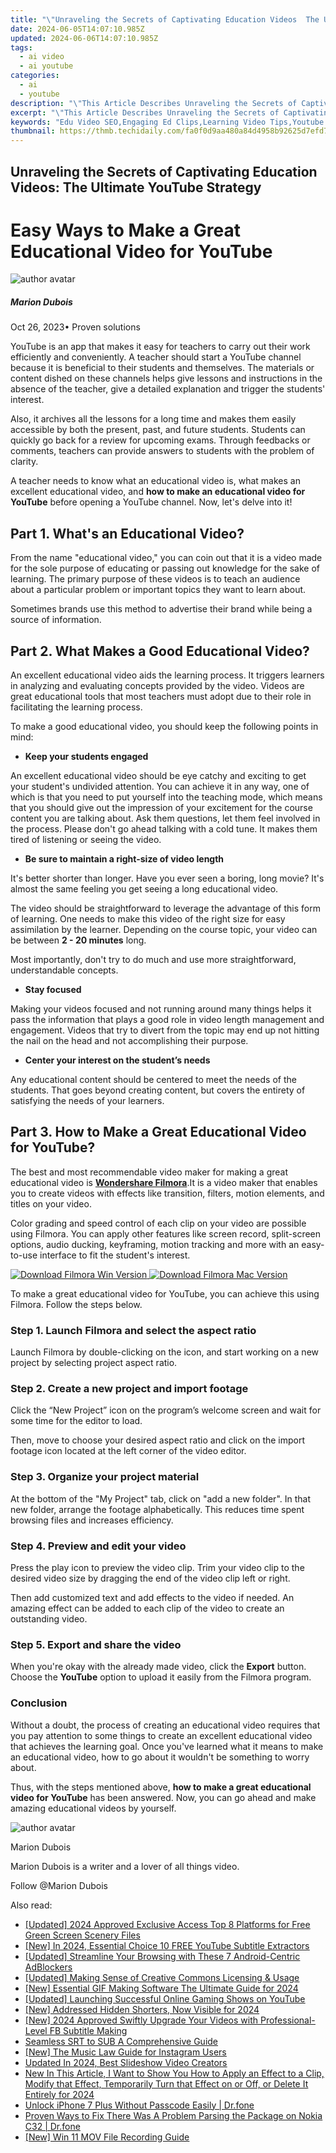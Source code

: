 ```yaml
---
title: "\"Unraveling the Secrets of Captivating Education Videos  The Ultimate YouTube Strategy for 2024\""
date: 2024-06-05T14:07:10.985Z
updated: 2024-06-06T14:07:10.985Z
tags:
  - ai video
  - ai youtube
categories:
  - ai
  - youtube
description: "\"This Article Describes Unraveling the Secrets of Captivating Education Videos: The Ultimate YouTube Strategy for 2024\""
excerpt: "\"This Article Describes Unraveling the Secrets of Captivating Education Videos: The Ultimate YouTube Strategy for 2024\""
keywords: "Edu Video SEO,Engaging Ed Clips,Learning Video Tips,Youtube Teaching Tricks,Captivating Class Videos,Ultimate Ed Content,YouTube Education Strategy"
thumbnail: https://thmb.techidaily.com/fa0f0d9aa480a84d4958b92625d7efd743147dd9e7afea427f137746eefc2011.png
---
```


## Unraveling the Secrets of Captivating Education Videos: The Ultimate YouTube Strategy

# Easy Ways to Make a Great Educational Video for YouTube

![author avatar](https://images.wondershare.fr/filmora/filmora/MarionDubois.jpg)

##### Marion Dubois

 Oct 26, 2023• Proven solutions

YouTube is an app that makes it easy for teachers to carry out their work efficiently and conveniently. A teacher should start a YouTube channel because it is beneficial to their students and themselves. The materials or content dished on these channels helps give lessons and instructions in the absence of the teacher, give a detailed explanation and trigger the students' interest.

Also, it archives all the lessons for a long time and makes them easily accessible by both the present, past, and future students. Students can quickly go back for a review for upcoming exams. Through feedbacks or comments, teachers can provide answers to students with the problem of clarity.

A teacher needs to know what an educational video is, what makes an excellent educational video, and **how to make an educational video for YouTube** before opening a YouTube channel. Now, let's delve into it!

## Part 1\. What's an Educational Video?

From the name "educational video," you can coin out that it is a video made for the sole purpose of educating or passing out knowledge for the sake of learning. The primary purpose of these videos is to teach an audience about a particular problem or important topics they want to learn about.

Sometimes brands use this method to advertise their brand while being a source of information.

## Part 2\. What Makes a Good Educational Video?

An excellent educational video aids the learning process. It triggers learners in analyzing and evaluating concepts provided by the video. Videos are great educational tools that most teachers must adopt due to their role in facilitating the learning process.

To make a good educational video, you should keep the following points in mind:

* **Keep your students engaged**

An excellent educational video should be eye catchy and exciting to get your student's undivided attention. You can achieve it in any way, one of which is that you need to put yourself into the teaching mode, which means that you should give out the impression of your excitement for the course content you are talking about. Ask them questions, let them feel involved in the process. Please don't go ahead talking with a cold tune. It makes them tired of listening or seeing the video.

* **Be sure to maintain a right-size of video length**

It's better shorter than longer. Have you ever seen a boring, long movie? It's almost the same feeling you get seeing a long educational video.

The video should be straightforward to leverage the advantage of this form of learning. One needs to make this video of the right size for easy assimilation by the learner. Depending on the course topic, your video can be between **2 - 20 minutes** long.

Most importantly, don't try to do much and use more straightforward, understandable concepts.

* **Stay focused**

Making your videos focused and not running around many things helps it pass the information that plays a good role in video length management and engagement. Videos that try to divert from the topic may end up not hitting the nail on the head and not accomplishing their purpose.

* **Center your interest on the student’s needs**

Any educational content should be centered to meet the needs of the students. That goes beyond creating content, but covers the entirety of satisfying the needs of your learners.

## Part 3\. How to Make a Great Educational Video for YouTube?

The best and most recommendable video maker for making a great educational video is [**Wondershare Filmora**](https://tools.techidaily.com/wondershare/filmora/download/).It is a video maker that enables you to create videos with effects like transition, filters, motion elements, and titles on your video.

Color grading and speed control of each clip on your video are possible using Filmora. You can apply other features like screen record, split-screen options, audio ducking, keyframing, motion tracking and more with an easy-to-use interface to fit the student's interest.

[![Download Filmora Win Version](https://images.wondershare.com/filmora/guide/download-btn-win.jpg) ](https://tools.techidaily.com/wondershare/filmora/download/) [![Download Filmora Mac Version](https://images.wondershare.com/filmora/guide/download-btn-mac.jpg) ](https://tools.techidaily.com/wondershare/filmora/download/)

To make a great educational video for YouTube, you can achieve this using Filmora. Follow the steps below.

### Step 1\. Launch Filmora and select the aspect ratio

Launch Filmora by double-clicking on the icon, and start working on a new project by selecting project aspect ratio.

### Step 2\. Create a new project and import footage

Click the “New Project” icon on the program’s welcome screen and wait for some time for the editor to load.

Then, move to choose your desired aspect ratio and click on the import footage icon located at the left corner of the video editor.

### Step 3\. Organize your project material

At the bottom of the "My Project" tab, click on "add a new folder". In that new folder, arrange the footage alphabetically. This reduces time spent browsing files and increases efficiency.

### Step 4\. Preview and edit your video

Press the play icon to preview the video clip. Trim your video clip to the desired video size by dragging the end of the video clip left or right.

Then add customized text and add effects to the video if needed. An amazing effect can be added to each clip of the video to create an outstanding video.

### Step 5\. Export and share the video

When you're okay with the already made video, click the **Export** button. Choose the **YouTube** option to upload it easily from the Filmora program.

### Conclusion

Without a doubt, the process of creating an educational video requires that you pay attention to some things to create an excellent educational video that achieves the learning goal. Once you've learned what it means to make an educational video, how to go about it wouldn't be something to worry about.

Thus, with the steps mentioned above, **how to make a great educational video for YouTube** has been answered. Now, you can go ahead and make amazing educational videos by yourself.

![author avatar](https://images.wondershare.fr/filmora/filmora/MarionDubois.jpg)

Marion Dubois

Marion Dubois is a writer and a lover of all things video.

Follow @Marion Dubois

<span class="atpl-alsoreadstyle">Also read:</span>
<div><ul>
<li><a href="https://facebook-video-share.techidaily.com/updated-2024-approved-exclusive-access-top-8-platforms-for-free-green-screen-scenery-files/"><u>[Updated] 2024 Approved  Exclusive Access  Top 8 Platforms for Free Green Screen Scenery Files</u></a></li>
<li><a href="https://facebook-video-share.techidaily.com/new-in-2024-essential-choice-10-free-youtube-subtitle-extractors/"><u>[New] In 2024, Essential Choice  10 FREE YouTube Subtitle Extractors</u></a></li>
<li><a href="https://facebook-video-share.techidaily.com/updated-streamline-your-browsing-with-these-7-android-centric-adblockers/"><u>[Updated] Streamline Your Browsing with These 7 Android-Centric AdBlockers</u></a></li>
<li><a href="https://facebook-video-share.techidaily.com/updated-making-sense-of-creative-commons-licensing-and-usage/"><u>[Updated] Making Sense of Creative Commons Licensing & Usage</u></a></li>
<li><a href="https://facebook-video-share.techidaily.com/new-essential-gif-making-software-the-ultimate-guide-for-2024/"><u>[New] Essential GIF Making Software  The Ultimate Guide for 2024</u></a></li>
<li><a href="https://facebook-video-share.techidaily.com/updated-launching-successful-online-gaming-shows-on-youtube/"><u>[Updated] Launching Successful Online Gaming Shows on YouTube</u></a></li>
<li><a href="https://facebook-video-share.techidaily.com/new-addressed-hidden-shorters-now-visible-for-2024/"><u>[New] Addressed  Hidden Shorters, Now Visible for 2024</u></a></li>
<li><a href="https://facebook-video-content.techidaily.com/new-2024-approved-swiftly-upgrade-your-videos-with-professional-level-fb-subtitle-making/"><u>[New] 2024 Approved  Swiftly Upgrade Your Videos with Professional-Level FB Subtitle Making</u></a></li>
<li><a href="https://extra-hints.techidaily.com/seamless-srt-to-sub-a-comprehensive-guide/"><u>Seamless SRT to SUB  A Comprehensive Guide</u></a></li>
<li><a href="https://instagram-video-recordings.techidaily.com/new-the-music-law-guide-for-instagram-users/"><u>[New] The Music Law Guide for Instagram Users</u></a></li>
<li><a href="https://smart-video-editing.techidaily.com/updated-in-2024-best-slideshow-video-creators/"><u>Updated In 2024, Best Slideshow Video Creators</u></a></li>
<li><a href="https://ai-driven-video-production.techidaily.com/new-in-this-article-i-want-to-show-you-how-to-apply-an-effect-to-a-clip-modify-that-effect-temporarily-turn-that-effect-on-or-off-or-delete-it-entirely-for-/"><u>New In This Article, I Want to Show You How to Apply an Effect to a Clip, Modify that Effect, Temporarily Turn that Effect on or Off, or Delete It Entirely for 2024</u></a></li>
<li><a href="https://iphone-unlock.techidaily.com/unlock-iphone-7-plus-without-passcode-easily-drfone-by-drfone-ios/"><u>Unlock iPhone 7 Plus Without Passcode Easily | Dr.fone</u></a></li>
<li><a href="https://fix-guide.techidaily.com/proven-ways-to-fix-there-was-a-problem-parsing-the-package-on-nokia-c32-drfone-by-drfone-fix-android-problems-fix-android-problems/"><u>Proven Ways to Fix There Was A Problem Parsing the Package on Nokia C32 | Dr.fone</u></a></li>
<li><a href="https://on-screen-recording.techidaily.com/new-win-11-mov-file-recording-guide/"><u>[New] Win 11 MOV File Recording Guide</u></a></li>
</ul></div>

<ins class="adsbygoogle"
      style="display:block"
      data-ad-client="ca-pub-7571918770474297"
      data-ad-slot="8358498916"
      data-ad-format="auto"
      data-full-width-responsive="true"></ins>